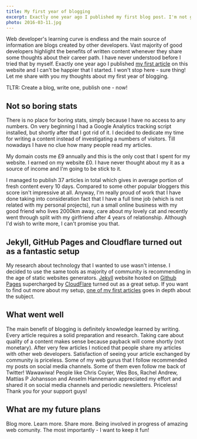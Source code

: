 ```yaml
---
title: My first year of blogging
excerpt: Exactly one year ago I published my first blog post. I'm not going to stop here - sure thing. Nothing went bad, so let me share with you what went well.
photo: 2016-03-11.jpg
---
```


Web developer's learning curve is endless and the main source of information are blogs created by other developers. Vast majority of good developers highlight the benefits of written content whenever they share some thoughts about their career path. I have never understood before I tried that by myself. Exactly one year ago I published [my first article](https://pawelgrzybek.com/hello-there/) on this website and I can't be happier that I started. I won't stop here - sure thing! Let me share with you my thoughts about my first year of blogging.

TLTR: Create a blog, write one, publish one - now!

## Not so boring stats

There is no place for boring stats, simply because I have no access to any numbers. On very beginning I had a Google Analytics tracking script installed, but shortly after that I got rid of it. I decided to dedicate my time for writing a content instead of investigating a numbers of visitors. Till nowadays I have no clue how many people read my articles.

My domain costs me £9 annually and this is the only cost that I spent for my website. I earned on my website £0. I have never thought about my it as a source of income and I'm going to be stick to it.

I managed to publish 37 articles in total which gives in average portion of fresh content every 10 days. Compared to some other popular bloggers this score isn't impressive at all. Anyway, I'm really proud of work that I have done taking into consideration fact that I have a full time job (which is not related with my personal projects), run a small online business with my good friend who lives 2000km away, care about my lovely cat and recently went through split with my girlfriend after 4 years of relationship. Although I'd wish to write more, I can't promise you that.

## Jekyll, GitHub Pages and Cloudflare turned out as a fantastic setup

My research about technology that I wanted to use wasn't intense. I decided to use the same tools as majority of community is recommending in the age of static websites generators. [Jekyll](https://jekyllrb.com/) website hosted on [Github Pages](https://pages.github.com/) supercharged by [CloudFlare](https://www.cloudflare.com/) turned out as a great setup. If you want to find out more about my setup, [one of my first articles](https://pawelgrzybek.com/jekyll-blog-on-github-pages-supercharged-by-cloudflare/) goes in depth about the subject.

## What went well

The main benefit of blogging is definitely knowledge learned by writing. Every article requires a solid preparation and research. Taking care about quality of a content makes sense because payback will come shortly (not monetary). After very few articles I noticed that people share my articles with other web developers. Satisfaction of seeing your article exchanged by community is priceless. Some of my web gurus that I follow recommended my posts on social media channels. Some of them even follow me back of Twitter! Wawawiwa! People like Chris Coyier, Wes Bos, Rachel Andrew, Mattias P Johansson and Anselm Hannemann appreciated my effort and shared it on social media channels and periodic newsletters. Priceless! Thank you for your support guys!

## What are my future plans

Blog more. Learn more. Share more. Being involved in progress of amazing web comunity. The most importantly - I want to keep it fun!
